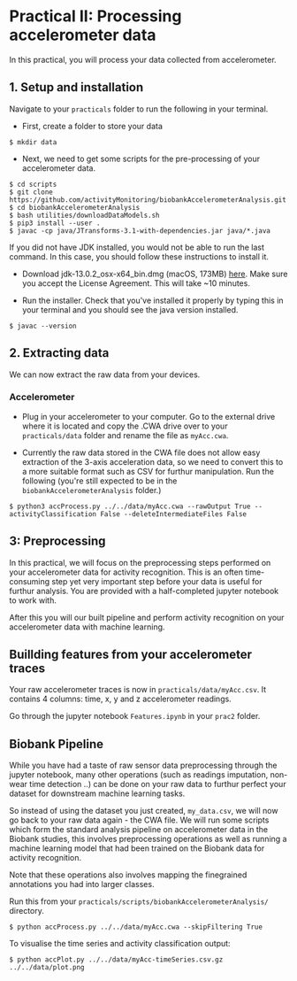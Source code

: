 # Practical II: Processing accelerometer data


In this practical, you will process your data collected from accelerometer.


## 1. Setup and installation

Navigate to your `practicals` folder to run the following in your terminal. 

* First, create a folder to store your data 

```
$ mkdir data
```

* Next, we need to get some scripts for the pre-processing of your accelerometer data. 

```
$ cd scripts
$ git clone https://github.com/activityMonitoring/biobankAccelerometerAnalysis.git
$ cd biobankAccelerometerAnalysis
$ bash utilities/downloadDataModels.sh
$ pip3 install --user .
$ javac -cp java/JTransforms-3.1-with-dependencies.jar java/*.java
```

If you did not have JDK installed, you would not be able to run the last command. In this case, you should follow these instructions to install it.

<!-- * Create an Oracle account [here]() -->

* Download jdk-13.0.2_osx-x64_bin.dmg (macOS, 173MB) [here](https://www.oracle.com/technetwork/java/javase/downloads/jdk13-downloads-5672538.html). Make sure you accept the License Agreement. This will take ~10 minutes.

* Run the installer. Check that you've installed it properly by typing this in your terminal and you should see the java version installed. 

```
$ javac --version
```

## 2. Extracting data

We can now extract the raw data from your devices. 

### Accelerometer

* Plug in your accelerometer to your computer. Go to the external drive where it is located and copy the .CWA drive over to your `practicals/data` folder and rename the file as `myAcc.cwa`.

* Currently the raw data stored in the CWA file does not allow easy extraction of the 3-axis acceleration data, so we need to convert this to a more suitable format such as CSV for furthur manipulation. Run the following (you're still expected to be in the `biobankAccelerometerAnalysis` folder.)

```
$ python3 accProcess.py ../../data/myAcc.cwa --rawOutput True --activityClassification False --deleteIntermediateFiles False
```



## 3: Preprocessing

In this practical, we will focus on the preprocessing steps performed on your accelerometer data for activity recognition. This is an often time-consuming step yet very important step before your data is useful for furthur analysis. You are provided with a half-completed jupyter notebook to work with. 

After this you will our built pipeline and perform activity recognition on your accelerometer data with machine learning. 


## Buillding features from your accelerometer traces

Your raw accelerometer traces is now in  `practicals/data/myAcc.csv`. It contains 4 columns: time, x, y and z accelerometer readings. 

Go through the jupyter notebook `Features.ipynb` in your `prac2` folder. 

## Biobank Pipeline

While you have had a taste of raw sensor data preprocessing through the jupyter notebook, many other operations (such as readings imputation, non-wear time detection ..) can be done on your raw data to furthur perfect your dataset for downstream machine learning tasks. 

So instead of using the dataset you just created, `my_data.csv`, we will now go back to your raw data again - the CWA file. We will run some scripts which form the standard analysis pipeline on accelerometer data in the Biobank studies, this involves preprocessing operations as well as running a machine learning model that had been trained on the Biobank data for activity recognition. 

Note that these operations also involves mapping the finegrained annotations you had into larger classes. 

Run this from your `practicals/scripts/biobankAccelerometerAnalysis/` directory. 

```
$ python accProcess.py ../../data/myAcc.cwa --skipFiltering True
```

To visualise the time series and activity classification output:

```
$ python accPlot.py ../../data/myAcc-timeSeries.csv.gz ../../data/plot.png
```




